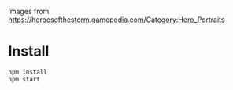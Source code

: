 Images from https://heroesofthestorm.gamepedia.com/Category:Hero_Portraits


# Install

```bash
npm install
npm start
```